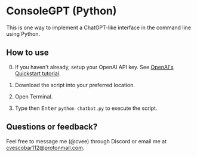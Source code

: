 # ConsoleGPT (Python)

This is one way to implement a ChatGPT-like interface in the command line using Python.

## How to use

0. If you haven't already, setup your OpenAI API key. See [OpenAI's Quickstart tutorial](https://platform.openai.com/docs/quickstart?context=python).

1. Download the script into your preferred location.

2. Open Terminal.
   
3. Type then <kbd>Enter</kbd> `python chatbot.py` to execute the script.
   
## Questions or feedback?

Feel free to message me (@cvee) through Discord or email me at [cvescobar112@protonmail.com](mailto:cvescobar112@protonmail.com).
